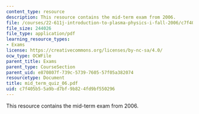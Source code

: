 ```yaml
---
content_type: resource
description: This resource contains the mid-term exam from 2006.
file: /courses/22-611j-introduction-to-plasma-physics-i-fall-2006/c7f405b55a9bd7bf9b824fd9bf550296_mid_term_quiz_06.pdf
file_size: 244026
file_type: application/pdf
learning_resource_types:
- Exams
license: https://creativecommons.org/licenses/by-nc-sa/4.0/
ocw_type: OCWFile
parent_title: Exams
parent_type: CourseSection
parent_uid: e870807f-739c-5739-7605-57f05a382074
resourcetype: Document
title: mid_term_quiz_06.pdf
uid: c7f405b5-5a9b-d7bf-9b82-4fd9bf550296
---
```

This resource contains the mid-term exam from 2006.